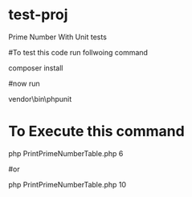# test-proj
Prime Number With Unit tests

#To test this code run follwoing command

composer install

#now run

vendor\bin\phpunit

# To Execute this command 

php PrintPrimeNumberTable.php 6

#or

php PrintPrimeNumberTable.php 10

